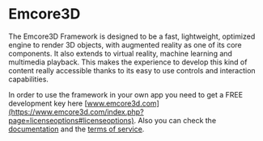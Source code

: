 # Emcore3D
The Emcore3D Framework is designed to be a fast, lightweight, optimized engine to render 3D objects, with augmented reality as one of its core components. It also extends to virtual reality, machine learning and multimedia playback. This makes the experience to develop this kind of content really accessible thanks to its easy to use controls and interaction capabilities. 

In order to use the framework in your own app you need to get a FREE development key here [www.emcore3d.com](https://www.emcore3d.com/index.php?page=licenseoptions#licenseoptions).
Also you can check the [documentation](https://www.emcore3d.com/index.php?page=docs) and the [terms of service](https://www.emcore3d.com/index.php?page=terms#terms).

